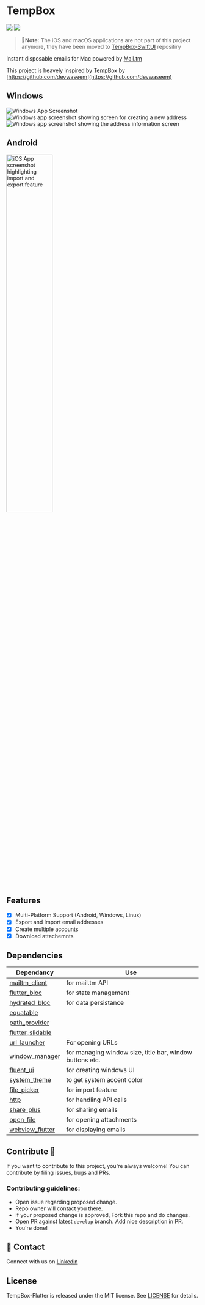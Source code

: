 # TempBox

<a href="https://raw.githubusercontent.com/rishi-singh26/TempBox-Flutter/main/LICENSE"><img src="https://img.shields.io/github/license/rishi-singh26/TempBox-Flutter"></a>
<a href="https://github.com/rishi-singh26/TempBox-Flutter/releases/"><img src="https://img.shields.io/github/v/release/rishi-singh26/TempBox-Flutter?display_name=tag"></a>

>**🚨Note:** The iOS and macOS applications are not part of this project anymore, they  have been moved to [TempBox-SwiftUI](https://github.com/rishi-singh26/TempBox-SwiftUI) repositiry

<!-- | Platform | Download Link | -->
<!-- |----------|---------------| -->
<!-- | iOS | <a href="https://apps.apple.com/us/app/tempbox/id6575345984?itscg=30200&itsct=apps_box_badge&mttnsubad=6575345984" style="display: inline-block;"><img src="https://toolbox.marketingtools.apple.com/api/v2/badges/download-on-the-app-store/black/en-us?releaseDate=1722038400" alt="Download on the App Store" style="width: 245px; height: 82px; vertical-align: middle; object-fit: contain;" /></a> | -->
<!-- | MacOS | <a href="https://apps.apple.com/us/app/tempbox-anonymous-emails/id6633421717?mt=12&itscg=30200&itsct=apps_box_badge&mttnsubad=6633421717" style="display: inline-block;"><img src="https://toolbox.marketingtools.apple.com/api/v2/badges/download-on-the-app-store/black/en-us?releaseDate=1723593600" alt="Download on the App Store" style="width: 245px; height: 82px; vertical-align: middle; object-fit: contain;" /></a> | -->
    


Instant disposable emails for Mac powered by [Mail.tm](https://mail.tm)

This project is heavely inspired by [TempBox](https://github.com/devwaseem/TempBox/tree/main) by [https://github.com/devwaseem](https://github.com/devwaseem)

## Windows

<img src="screenshots/windows/light/WindowsApp.png" alt="Windows App Screenshot"/>
<img src="screenshots/windows/dark/WindowsNewAddress.png" alt="Windows app screenshot showing screen for creating a new address"/>
<img src="screenshots/windows/light/WindowsAddressInfo.png" alt="Windows app screenshot showing the address information screen"/>

## Android

<!-- <img src="screenshots/android/light/AndroidApp.png" alt="MacOS App Screenshot" width="49%" alt="iOS App Screenshot" /> -->
<img src="screenshots/android/light/AndroidImportExport.png" alt="iOS App screenshot highlighting import and export feature" width="49%" />
<!-- <img src="screenshots/android/light/AndroidAddAddress.png" alt="iOS app screenshot showing screen for creating a new address" width="49%" /> -->
<!-- <img src="screenshots/android/light/AndroidAddressInfo.png" alt="iOS app screenshot showing address information screen" width="49%" /> -->



## Features
- [x] Multi-Platform Support (Android, Windows, Linux)
- [x] Export and Import email addresses
- [x] Create multiple accounts
- [x] Download attachemnts

## Dependencies
| Dependancy | Use |
|------------|-----|
|[mailtm_client](https://pub.dev/packages/mailtm_client) | for mail.tm API |
|[flutter_bloc](https://pub.dev/packages/flutter_bloc) | for state management |
|[hydrated_bloc](https://pub.dev/packages/hydrated_bloc) | for data persistance |
|[equatable](https://pub.dev/packages/equatable) | |
|[path_provider](https://pub.dev/packages/path_provider) | |
|[flutter_slidable](https://pub.dev/packages/flutter_slidable) | |
|[url_launcher](https://pub.dev/packages/url_launcher) | For opening URLs |
|[window_manager](https://pub.dev/packages/window_manager) | for managing window size, title bar, window buttons etc. |
|[fluent_ui](https://pub.dev/packages/fluent_ui) | for creating windows UI |
|[system_theme](https://pub.dev/packages/system_theme) | to get system accent color |
|[file_picker](https://pub.dev/packages/file_picker) | for import feature |
|[http](https://pub.dev/packages/http) | for handling API calls  |
|[share_plus](https://pub.dev/packages/share_plus) | for sharing emails |
|[open_file](https://pub.dev/packages/open_file) | for opening attachments |
|[webview_flutter](https://pub.dev/packages/webview_flutter) | for displaying emails |

## Contribute 🤝

If you want to contribute to this project, you're always welcome!
You can contribute by filing issues, bugs and PRs.

### Contributing guidelines:
- Open issue regarding proposed change.
- Repo owner will contact you there.
- If your proposed change is approved, Fork this repo and do changes.
- Open PR against latest `develop` branch. Add nice description in PR.
- You're done!

## 📱 Contact
Connect with us on [Linkedin](https://www.linkedin.com/in/rishi-singh-b2226415b/)

## License

TempBox-Flutter is released under the MIT license. See [LICENSE](https://raw.githubusercontent.com/devwaseem/TempBox/main/LICENSE) for details.
